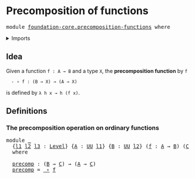 # Precomposition of functions

<pre class="Agda"><a id="40" class="Keyword">module</a> <a id="47" href="foundation-core.precomposition-functions.html" class="Module">foundation-core.precomposition-functions</a> <a id="88" class="Keyword">where</a>
</pre>
<details><summary>Imports</summary>

<pre class="Agda"><a id="144" class="Keyword">open</a> <a id="149" class="Keyword">import</a> <a id="156" href="foundation.universe-levels.html" class="Module">foundation.universe-levels</a>

<a id="184" class="Keyword">open</a> <a id="189" class="Keyword">import</a> <a id="196" href="foundation-core.function-types.html" class="Module">foundation-core.function-types</a>
</pre>
</details>

## Idea

Given a function `f : A → B` and a type `X`, the **precomposition function** by
`f`

```text
  - ∘ f : (B → X) → (A → X)
```

is defined by `λ h x → h (f x)`.

## Definitions

### The precomposition operation on ordinary functions

<pre class="Agda"><a id="493" class="Keyword">module</a> <a id="500" href="foundation-core.precomposition-functions.html#500" class="Module">_</a>
  <a id="504" class="Symbol">{</a><a id="505" href="foundation-core.precomposition-functions.html#505" class="Bound">l1</a> <a id="508" href="foundation-core.precomposition-functions.html#508" class="Bound">l2</a> <a id="511" href="foundation-core.precomposition-functions.html#511" class="Bound">l3</a> <a id="514" class="Symbol">:</a> <a id="516" href="Agda.Primitive.html#742" class="Postulate">Level</a><a id="521" class="Symbol">}</a> <a id="523" class="Symbol">{</a><a id="524" href="foundation-core.precomposition-functions.html#524" class="Bound">A</a> <a id="526" class="Symbol">:</a> <a id="528" href="Agda.Primitive.html#388" class="Primitive">UU</a> <a id="531" href="foundation-core.precomposition-functions.html#505" class="Bound">l1</a><a id="533" class="Symbol">}</a> <a id="535" class="Symbol">{</a><a id="536" href="foundation-core.precomposition-functions.html#536" class="Bound">B</a> <a id="538" class="Symbol">:</a> <a id="540" href="Agda.Primitive.html#388" class="Primitive">UU</a> <a id="543" href="foundation-core.precomposition-functions.html#508" class="Bound">l2</a><a id="545" class="Symbol">}</a> <a id="547" class="Symbol">(</a><a id="548" href="foundation-core.precomposition-functions.html#548" class="Bound">f</a> <a id="550" class="Symbol">:</a> <a id="552" href="foundation-core.precomposition-functions.html#524" class="Bound">A</a> <a id="554" class="Symbol">→</a> <a id="556" href="foundation-core.precomposition-functions.html#536" class="Bound">B</a><a id="557" class="Symbol">)</a> <a id="559" class="Symbol">(</a><a id="560" href="foundation-core.precomposition-functions.html#560" class="Bound">C</a> <a id="562" class="Symbol">:</a> <a id="564" href="Agda.Primitive.html#388" class="Primitive">UU</a> <a id="567" href="foundation-core.precomposition-functions.html#511" class="Bound">l3</a><a id="569" class="Symbol">)</a>
  <a id="573" class="Keyword">where</a>

  <a id="582" href="foundation-core.precomposition-functions.html#582" class="Function">precomp</a> <a id="590" class="Symbol">:</a> <a id="592" class="Symbol">(</a><a id="593" href="foundation-core.precomposition-functions.html#536" class="Bound">B</a> <a id="595" class="Symbol">→</a> <a id="597" href="foundation-core.precomposition-functions.html#560" class="Bound">C</a><a id="598" class="Symbol">)</a> <a id="600" class="Symbol">→</a> <a id="602" class="Symbol">(</a><a id="603" href="foundation-core.precomposition-functions.html#524" class="Bound">A</a> <a id="605" class="Symbol">→</a> <a id="607" href="foundation-core.precomposition-functions.html#560" class="Bound">C</a><a id="608" class="Symbol">)</a>
  <a id="612" href="foundation-core.precomposition-functions.html#582" class="Function">precomp</a> <a id="620" class="Symbol">=</a> <a id="622" href="foundation-core.function-types.html#455" class="Function Operator">_∘</a> <a id="625" href="foundation-core.precomposition-functions.html#548" class="Bound">f</a>
</pre>